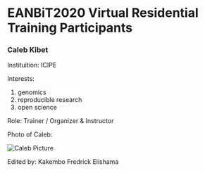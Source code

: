 # EANBiT2020 Virtual Residential Training Participants

### Caleb Kibet
Instituition: ICIPE

Interests: 
1. genomics
1. reproducible research
1. open science

Role: Trainer / Organizer & Instructor

Photo of Caleb: 

![Caleb Picture](https://avatars2.githubusercontent.com/u/3762127?s=460&u=6207a79932618c06f74b5f21378b27fecc770eb1&v=4)

Edited by: Kakembo Fredrick Elishama
